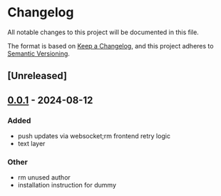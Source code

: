 # Changelog
All notable changes to this project will be documented in this file.

The format is based on [Keep a Changelog](https://keepachangelog.com/en/1.0.0/),
and this project adheres to [Semantic Versioning](https://semver.org/spec/v2.0.0.html).

## [Unreleased]

## [0.0.1](https://github.com/SichangHe/pdf-live-server/compare/v0.0.0...v0.0.1) - 2024-08-12

### Added
- push updates via websocket;rm frontend retry logic
- text layer

### Other
- rm unused author
- installation instruction for dummy
